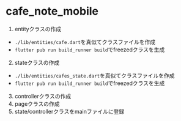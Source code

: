 # cafe_note_mobile
1. entityクラスの作成
- `./lib/entities/cafe.dart`を真似てクラスファイルを作成
- `flutter pub run build_runner build`でfreezedクラスを生成

2. stateクラスの作成
- `./lib/entities/cafes_state.dart`を真似てクラスファイルを作成
- `flutter pub run build_runner build`でfreezedクラスを生成

3. controllerクラスの作成
4. pageクラスの作成
5. state/controllerクラスをmainファイルに登録
